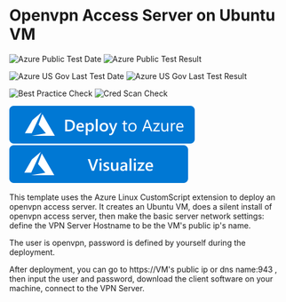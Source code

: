 # Openvpn Access Server on Ubuntu VM

![Azure Public Test Date](https://azurequickstartsservice.blob.core.windows.net/badges/openvpn-access-server-ubuntu/PublicLastTestDate.svg)
![Azure Public Test Result](https://azurequickstartsservice.blob.core.windows.net/badges/openvpn-access-server-ubuntu/PublicDeployment.svg)

![Azure US Gov Last Test Date](https://azurequickstartsservice.blob.core.windows.net/badges/openvpn-access-server-ubuntu/FairfaxLastTestDate.svg)
![Azure US Gov Last Test Result](https://azurequickstartsservice.blob.core.windows.net/badges/openvpn-access-server-ubuntu/FairfaxDeployment.svg)

![Best Practice Check](https://azurequickstartsservice.blob.core.windows.net/badges/openvpn-access-server-ubuntu/BestPracticeResult.svg)
![Cred Scan Check](https://azurequickstartsservice.blob.core.windows.net/badges/openvpn-access-server-ubuntu/CredScanResult.svg)

[![Deploy To Azure](https://raw.githubusercontent.com/Azure/azure-quickstart-templates/master/1-CONTRIBUTION-GUIDE/images/deploytoazure.svg?sanitize=true)](https://portal.azure.com/#create/Microsoft.Template/uri/https%3A%2F%2Fraw.githubusercontent.com%2FAzure%2Fazure-quickstart-templates%2Fmaster%2Fopenvpn-access-server-ubuntu%2Fazuredeploy.json)  [![Visualize](https://raw.githubusercontent.com/Azure/azure-quickstart-templates/master/1-CONTRIBUTION-GUIDE/images/visualizebutton.svg?sanitize=true)](http://armviz.io/#/?load=https%3A%2F%2Fraw.githubusercontent.com%2FAzure%2Fazure-quickstart-templates%2Fmaster%2Fopenvpn-access-server-ubuntu%2Fazuredeploy.json)

This template uses the Azure Linux CustomScript extension to deploy an openvpn access server. It creates an Ubuntu VM, does a silent install of openvpn access server, then make the basic server network settings: define the VPN Server Hostname to be the VM's public ip's name.

The user is openvpn, password is defined by yourself during the deployment.

After deployment, you can go to https://VM's public ip or dns name:943 , then input the user and password, download the client software on your machine, connect to the VPN Server.
